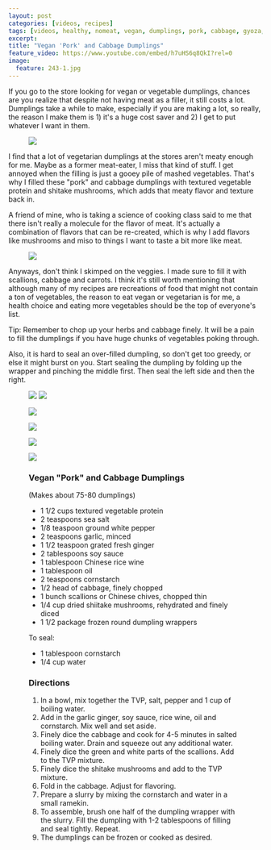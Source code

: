 ```yaml
---
layout: post
categories: [videos, recipes]
tags: [videos, healthy, nomeat, vegan, dumplings, pork, cabbage, gyoza, potsticker]
excerpt: 
title: "Vegan 'Pork' and Cabbage Dumplings"
feature_video: https://www.youtube.com/embed/h7uHS6q8QkI?rel=0
image:
  feature: 243-1.jpg
---
```


If you go to the store looking for vegan or vegetable dumplings, chances are you realize that despite not having meat as a filler, it still costs a lot.  Dumplings take a while to make, especially if you are making a lot, so really, the reason I make them is 1) it's a huge cost saver and 2) I get to put whatever I want in them. 

<figure>
    <img src="/images/243-4.jpg">
</figure> 


I find that a lot of vegetarian dumplings at the stores aren't meaty enough for me.  Maybe as a former meat-eater, I miss that kind of stuff.  I get annoyed when the filling is just a gooey pile of mashed vegetables.  That's why I filled these "pork" and cabbage dumplings with textured vegetable protein and shitake mushrooms, which adds that meaty flavor and texture back in.

A friend of mine, who is taking a science of cooking class said to me that there isn't really a molecule for the flavor of meat.  It's actually a combination of flavors that can be re-created, which is why I add flavors like mushrooms and miso to things I want to taste a bit more like meat.

<figure>
    <img src="/images/243-5.jpg">
</figure> 

Anyways, don't think I skimped on the veggies.  I made sure to fill it with scallions, cabbage and carrots.  I think it's still worth mentioning that although many of my recipes are recreations of food that might not contain a ton of vegetables, the reason to eat vegan or vegetarian is for me, a health choice and eating more vegetables should be the top of everyone's list.

Tip: Remember to chop up your herbs and cabbage finely.  It will be a pain to fill the dumplings if you have huge chunks of vegetables poking through.  

Also, it is hard to seal an over-filled dumpling, so don't get too greedy, or else it might burst on you.  Start sealing the dumpling by folding up the wrapper and pinching the middle first.  Then seal the left side and then the right.


<figure class="half">
<img src="/images/243-2.jpg">
<img src="/images/243-3.jpg">
</figure>

<figure>
    <img src="/images/243-11.jpg">
</figure> 

<figure>
    <img src="/images/243-7.jpg">
</figure> 

<figure>
    <img src="/images/243-9.jpg">
</figure> 

<figure>
    <img src="/images/243-10.jpg">
</figure> 

<figure class="ingredients" markdown="1">

### Vegan "Pork" and Cabbage Dumplings
(Makes about 75-80 dumplings)

- 1 1/2 cups textured vegetable protein
- 2 teaspoons sea salt
- 1/8 teaspoon ground white pepper 
- 2 teaspoons garlic, minced
- 1 1/2 teaspoon grated fresh ginger 
- 2 tablespoons soy sauce
- 1 tablespoon Chinese rice wine 
- 1 tablespoon oil
- 2 teaspoons cornstarch
- 1/2 head of cabbage, finely chopped
- 1 bunch scallions or Chinese chives, chopped thin
- 1/4 cup dried shiitake mushrooms, rehydrated and finely diced
- 1 1/2 package frozen round dumpling wrappers 

To seal: 

- 1 tablespoon cornstarch 
- 1/4 cup water

</figure>

<figure class="directions" markdown="1">

### Directions

1. In a bowl, mix together the TVP, salt, pepper and 1 cup of boiling water.  
2. Add in the garlic ginger, soy sauce, rice wine, oil and cornstarch.  Mix well and set aside.
3. Finely dice the cabbage and cook for 4-5 minutes in salted boiling water.  Drain and squeeze out any additional water.
4. Finely dice the green and white parts of the scallions.  Add to the TVP mixture.
5. Finely dice the shitake mushrooms and add to the TVP mixture.
5. Fold in the cabbage.  Adjust for flavoring.
6. Prepare a slurry by mixing the cornstarch and water in a small ramekin.
7. To assemble, brush one half of the dumpling wrapper with the slurry.  Fill the dumpling with 1-2 tablespoons of filling and seal tightly.  Repeat.
8. The dumplings can be frozen or cooked as desired.
</figure>


